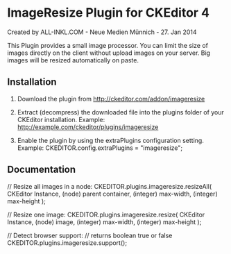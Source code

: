 ImageResize Plugin for CKEditor 4
=================================

Created by ALL-INKL.COM - Neue Medien Münnich - 27. Jan 2014

This Plugin provides a small image processor. You can limit the size of images
directly on the client without upload images on your server. Big images will be
resized automatically on paste.


## Installation

 1. Download the plugin from http://ckeditor.com/addon/imageresize
 
 2. Extract (decompress) the downloaded file into the plugins folder of your
	CKEditor installation.
	Example: http://example.com/ckeditor/plugins/imageresize
	
 3. Enable the plugin by using the extraPlugins configuration setting.
	Example: CKEDITOR.config.extraPlugins = "imageresize";


## Documentation

 // Resize all images in a node:
	CKEDITOR.plugins.imageresize.resizeAll(
		CKEditor Instance,
		(node) parent container,
		(integer) max-width,
		(integer) max-height
	);
 
 // Resize one image:
	CKEDITOR.plugins.imageresize.resize(
		CKEditor Instance,
		(node) image,
		(integer) max-width,
		(integer) max-height
	);
 
 // Detect browser support:
 // returns boolean true or false
	CKEDITOR.plugins.imageresize.support();
